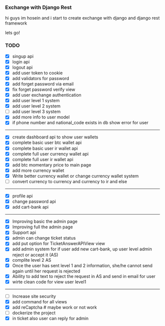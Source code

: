 ### Exchange with Django Rest
hi guys im hosein and i start to create exchange with django and django rest framework

lets go!

### TODO
- [x] singup api
- [x] login api
- [x] logout api
- [x] add user token to cookie
- [x] add validators for password
- [x] add forget password via email
- [x] fix forget password verify view
- [x] add user exchange authentication
- [x] add user level 1 system
- [x] add user level 2 system
- [ ] add user level 3 system
- [x] add more info to user model
- [x] if phone number and national_code exists in db show error for user
---
- [x] create dashboard api to show user wallets
- [x] complete basic user btc wallet api
- [x] complete basic user ir wallet api
- [x] complete full user currency wallet api
- [x] complete full user ir wallet api
- [x] add btc momentary price to main page
- [x] add more currency wallet
- [x] Write better currency wallet or change currency wallet system
- [ ] convert currency to currency and currency to ir and else
---
- [x] profile api
- [x] change password api
- [x] add cart-bank api
---
- [x] Improving basic the admin page
- [x] Improving full the admin page
- [x] Support api
- [x] admin can change ticket status
- [x] add put option for TicketAnswerAPIView view
- [x] add admin system for if user add new cart-bank, up user level admin reject or accept it (AS)
- [x] complite level 2 AS
- [x] Once the user has sent level 1 and 2 information, she/he cannot send again until her request is rejected
- [x] Ability to add text to reject the request in AS and send in email for user
- [x] wirte clean code for view user level1
---
- [ ] Increase site security
- [x] add command for all views
- [x] add reCaptcha # maybe work or not work
- [ ] dockerize the project
- [x] in ticket also user can reply for admin
